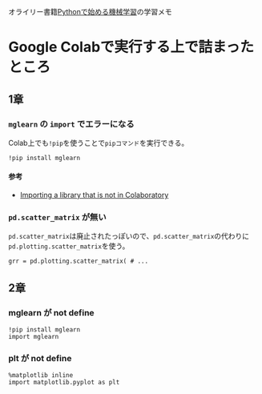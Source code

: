 オライリー書籍[Pythonで始める機械学習](https://www.oreilly.co.jp/books/9784873117980/)の学習メモ

# Google Colabで実行する上で詰まったところ
## 1章
### `mglearn` の `import` でエラーになる

Colab上でも`!pip`を使うことで`pipコマンド`を実行できる。

```Notebook
!pip install mglearn
```

#### 参考
- [Importing a library that is not in Colaboratory](https://colab.research.google.com/notebooks/snippets/importing_libraries.ipynb)

### `pd.scatter_matrix` が無い
`pd.scatter_matrix`は廃止されたっぽいので、`pd.scatter_matrix`の代わりに`pd.plotting.scatter_matrix`を使う。

```Notebook
grr = pd.plotting.scatter_matrix( # ...
```

## 2章
### mglearn が not define

```Notebook
!pip install mglearn
import mglearn
```

### plt が not define
```Notebook
%matplotlib inline
import matplotlib.pyplot as plt
```
